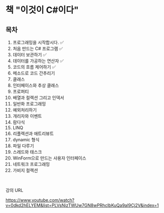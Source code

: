 # 책 "이것이 C#이다"

## 목차

1. 프로그래밍을 시작합시다.  :white_check_mark:
2. 처음 만드는 C# 프로그램   :white_check_mark:
3. 데이터 보관하기           :white_check_mark:
4. 데이터를 가공하는 연산자  :white_check_mark:
5. 코드의 흐름 제어하기      :white_check_mark:
6. 메소드로 코드 간추리기
7. 클래스
8. 인터페이스와 추상 클래스
9. 프로퍼티
10. 배열과 컬렉션 그리고 인덱서
11. 일반화 프로그래밍
12. 예외처리하기
13. 개리자와 이벤트
14. 람다식
15. LINQ
16. 리플렉션과 애트리뷰트
17. dynamic 형식
18. 파일 다루기
19. 스레드와 태스크
20. WinForm으로 만드는 사용자 인터페이스
21. 네트워크 프로그래밍
22. 가비지 컬렉션


<br/>

강의 URL

https://www.youtube.com/watch?v=0dkd2hELYEM&list=PLVsNizTWUw7GN8wPRhclbKuQa9aI9Cj2V&index=1
